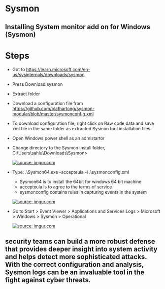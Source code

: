 # Sysmon

## Installing System monitor add on for Windows (Sysmon)

# Steps

- Got to https://learn.microsoft.com/en-us/sysinternals/downloads/sysmon
- Press Download sysmon
- Extract folder
- Download a configuration file from https://github.com/olafhartong/sysmon-modular/blob/master/sysmonconfig.xml
- To download configuration file, right click on Raw code data and save xml file in the same folder as extracted Sysmon tool installation files
- Open Windows power shell as an admistartor
- Change directory to the Sysmon install folder, C:\Users\sahlu\Downloads\Sysmon>
  
  <a href="https://imgur.com/HH9N4Cp"><img src="https://i.imgur.com//HH9N4Cp.png" title="source: imgur.com" /></a>
  
- Type: .\Sysmon64.exe -accepteula -i .\sysmonconfig.xml
  - Sysmon64 is to install the 64bit for windows 64 bit machine
  - accepteula is to agree to the terms of service
  - sysmonconfig contains rules in capturing events in the system

  <a href="https://imgur.com/3MldZQp"><img src="https://i.imgur.com//3MldZQp.png" title="source: imgur.com" /></a>
  
- Go to Start > Event Viewer > Applications and Services Logs > Microsoft > Windows > Sysmon > Operational
  
  <a href="https://imgur.com/g6rolJX"><img src="https://i.imgur.com//g6rolJX.png" title="source: imgur.com" /></a>

 ## security teams can build a more robust defense that provides deeper insight into system activity and helps detect more sophisticated attacks. With the correct configuration and analysis, Sysmon logs can be an invaluable tool in the fight against cyber threats.
